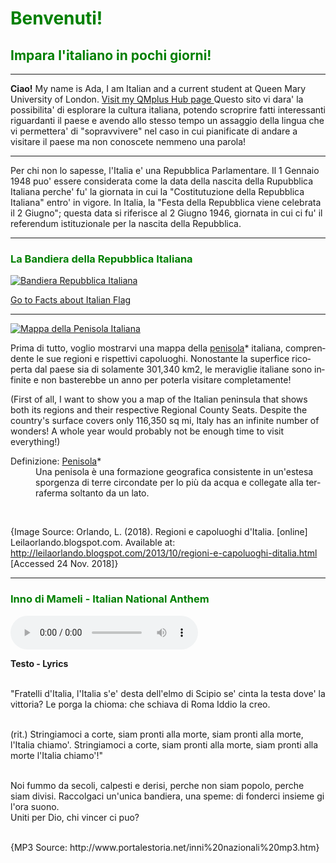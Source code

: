 <h1 style="color:green;"> Benvenuti! </h1>
<h2 style="color:green;"> Impara l'italiano in pochi giorni! </h2>

<hr>

<p> <strong>Ciao!</strong> My name is Ada, I am Italian and a current student at Queen Mary University of London. <a href="https://hub.qmplus.qmul.ac.uk"> Visit my QMplus Hub page </a> Questo sito vi dara' la possibilita' di esplorare la cultura italiana, potendo scroprire fatti interessanti riguardanti il paese e avendo allo stesso tempo un assaggio della lingua che vi permettera' di "sopravvivere" nel caso in cui pianificate di andare a visitare il paese ma non conoscete nemmeno una parola! </p> 

<hr>

<p> Per chi non lo sapesse, l'Italia e' una Repubblica Parlamentare. Il 1 Gennaio 1948 puo' essere considerata come la data della nascita della Rupubblica Italiana perche' fu' la giornata in cui la "Costitutuzione della Repubblica Italiana" entro' in vigore. In Italia, la "Festa della Repubblica viene celebrata il 2 Giugno"; questa data si riferisce al 2 Giugno 1946, giornata in cui ci fu' il referendum istituzionale per la nascita della Repubblica. </p>

<hr>

<h3 style="color:green;"> La Bandiera della Repubblica Italiana </h3>

<p>
   <a href="https://upload.wikimedia.org/wikipedia/commons/thumb/0/03/Flag_of_Italy.svg/2000px-Flag_of_Italy.svg.png" 
 title="Bandiera Repubblica Italiana">
     
 <img class="imgLeft"
 src="https://upload.wikimedia.org/wikipedia/commons/thumb/0/03/Flag_of_Italy.svg/2000px-Flag_of_Italy.svg.png" alt="Bandiera Repubblica Italiana">
 
 </a>
 
<p style="clear:both;"> </p>

<p>
<a style="float:right:" href="italianflag.html" class="btn2">Go to Facts about Italian Flag</a>
</p>
<div style="clear.both;"> </div>


<hr>

<p>
   <a href="http://4.bp.blogspot.com/--eWVFHpbX3Y/UlRtTnyZicI/AAAAAAAAA-s/kNksjAQY8zc/s1600/Italia+politica.jpg" 
 title="Mappa dell'Italia">
     
 <img class="imgLeft"
 src="http://4.bp.blogspot.com/--eWVFHpbX3Y/UlRtTnyZicI/AAAAAAAAA-s/kNksjAQY8zc/s1600/Italia+politica.jpg" alt="Mappa della Penisola Italiana">
 
 </a>

<p lang="it"> Prima di tutto, voglio mostrarvi una mappa della <u>penisola</u>* italiana, comprendente le sue regioni e rispettivi capoluoghi. Nonostante la superfice ricoperta dal paese sia  di solamente 301,340 km2, le meraviglie italiane sono infinite e non basterebbe un anno per poterla visitare completamente! </p>

<p lang="en"> (First of all, I want to show you a map of the Italian peninsula that shows both its regions and their respective Regional County Seats. Despite the country's surface covers only 116,350 sq mi, Italy has an infinite number of wonders! A whole year would probably not be enough time to visit everything!) </p>

<dl>
  <dt>Definizione: <u>Penisola</u>*</dt>
  <dd lang="it">Una penisola è una formazione geografica consistente in un'estesa sporgenza di terre circondate per lo più da acqua e collegate alla terraferma soltanto da un lato.</dd>
</dl>


<p style="clear:both;"> </p>


<br> <p> {Image Source: Orlando, L. (2018). Regioni e capoluoghi d'Italia. [online] Leilaorlando.blogspot.com. Available at: http://leilaorlando.blogspot.com/2013/10/regioni-e-capoluoghi-ditalia.html [Accessed 24 Nov. 2018]} </p>



<hr>


<h3 style="color:green;"> Inno di Mameli - Italian National Anthem </h3>

<audio controls>
 
  <source src="http://www.portalestoria.net/INNI%20MP3/Inno%20Nazionale%20Italia.mp3" type="audio/mpeg">
Your browser does not support the audio element.
</audio>

<p> <strong>  Testo - Lyrics </strong> <br>

<br>"Fratelli d'Italia, l'Italia s'e' desta
dell'elmo di Scipio se' cinta la testa
dove' la vittoria? Le porga la chioma:
che schiava di Roma Iddio la creo. <br>

<br>(rit.)
Stringiamoci a corte, siam pronti alla morte,
siam pronti alla morte, l'Italia chiamo'.
Stringiamoci a corte, siam pronti alla morte,
siam pronti alla morte l'Italia chiamo'!" <br>

<br>Noi fummo da secoli, calpesti e derisi,
perche non siam popolo, perche siam divisi.
Raccolgaci un'unica bandiera, una speme:
di fonderci insieme gi l'ora suono. <br>
Uniti per Dio, chi vincer ci puo?<br>


</p>


<p> <br> {MP3 Source: http://www.portalestoria.net/inni%20nazionali%20mp3.htm} </p>






